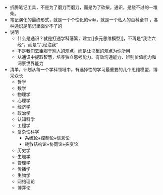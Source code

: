 - 折腾笔记工具，不是为了磨刀而磨刀，而是为了砍柴。通识，是绕不过的一堆柴。
- 笔记演化的最终形式，就是一个个性化的wiki，就是一个私人的百科全书 ，各种通识是笔记里面少不了的
- 说明
	- 什么是通识？就是打通学科藩篱，建立[[多元思维模型]]，不再是“我注六经”，而是“六经注我”
	- 不是我们去臣服于别人的观点，而是让书里的观点为你所用
	- 从通识中提取智慧，培养独立思考能力、有效沟通能力、辨别价值能力和洞察世界能力
- 清单，计划从每一个学科领域中，有选择性的学习最重要的几个思维模型，博采众长
	- 哲学
	- 数学
	- 物理学
	- 心理学
	- 经济学
	- 政治学
	- 认知科学
	- 工程学
	- 复杂性科学
		- 系统论+控制论+信息论
		- 耗散结构论+协同论+突变论
	- 历史学
	- 生理学
	- 管理学
	- 传播学
	- 生物学
	- 网络理论
	- 博弈论